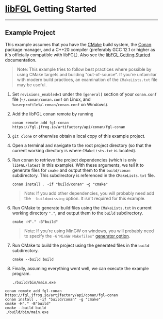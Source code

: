
# [libFGL](https://github.com/alaestor/libFGL) Getting Started

---

## Example Project

This example assumes that you have the [CMake](https://cmake.org/) build system, the [Conan](conan.io/) package manager, and a C++20 compiler (preferably GCC 12.1 or higher as it's officially compatible with libFGL). Also see the [libFGL Getting Started](https://alaestor.github.io/libFGL/page-fgl-getting_started.html) documentation.

> Note: This example tries to follow best practices where possible by using CMake targets and building "out-of-source". If you're unfamiliar with modern build practices, an examination of the `CMakeLists.txt` file may be useful.

1. Set `revisions_enabled=1` under the `[general]` section of your `conan.conf` file (`~/.conan/conan.conf` on Linux, and `%userprofile%/.conan/conan.conf` on Windows).

2. Add the libFGL conan remote by running
	```
	conan remote add fgl-conan https://fgl.jfrog.io/artifactory/api/conan/fgl-conan
	```

3. `git clone` or otherwise obtain a local copy of this example project.

4. Open a terminal and navigate to the root project directory (so that the current working directory is where `CMakeLists.txt` is located).

5. Run conan to retrieve the project dependencies (which is only `libFGL/latest` in this example). With these arguments, we tell it to generate files for `cmake` and output them to the `build/conan` subdirectory. This subdirectory is referenced in the `CMakeLists.txt` file.
	```
	conan install . -if "build/conan" -g "cmake"
	```
	> Note: If you add other dependencies, you will probably need add the `--build=missing` option. It isn't required for this example.

6. Run CMake to generate build files using the `CMakeLists.txt` in current working directory `"."`, and output them to the `build` subdirectory.
	```
	cmake -H"." -B"build"
	```
	> Note: If you're using MinGW on windows, you will probably need to specify the `-G"MinGW Makefiles"` [generator option](https://cmake.org/cmake/help/latest/manual/cmake-generators.7.html).

7. Run CMake to build the project using the generated files in the `build` subdirectory.
	```
	cmake --build build
	```

8. Finally, assuming everything went well, we can execute the example program.
	```
	./build/bin/main.exe
	```


```
conan remote add fgl-conan https://fgl.jfrog.io/artifactory/api/conan/fgl-conan
conan install . -if "build/conan" -g "cmake"
cmake -H"." -B"build"
cmake --build build
./build/bin/main.exe
```